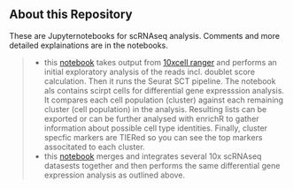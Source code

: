 ## About this Repository  
These are Jupyternotebooks for scRNAseq analysis. Comments and more detailed explainations are in the notebooks.  
>* this [notebook](scRNAseq/singleSAMPLE_scRNAseq.ipynb) takes output from [10xcell ranger](https://support.10xgenomics.com/single-cell-gene-expression/software/pipelines/latest/output/overview) and performs an initial exploratory analysis of the reads incl. doublet score calculation. Then it runs the Seurat SCT pipeline. The notebook als contains scirpt cells for differential gene expresssion analysis. It compares each cell population (cluster) against each remaining cluster (cell population) in the analysis. Resulting lists can be exported or can be further analysed with enrichR to gather information about possible cell type identities. Finally, cluster specfic markers are TIERed so you can see the top markers associtated to each cluster.
>* this [notebook](scRNAseq/integreate_multiple10x_samples.ipynb) merges and integrates several 10x scRNAseq datasests together and then performs the same differential gene expression analysis as outlined above.  
